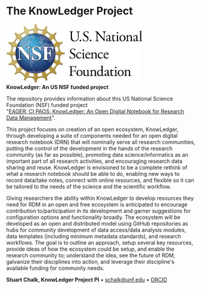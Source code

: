 # The KnowLedger Project

![nsflogo](images/nsflogo.jpg)<br/>
**KnowLedger: An US NSF funded project**

The repository provides information about this US National Science Foundation (NSF) funded project<br/>
"[EAGER: CI PAOS: KnowLedger: An Open Digital Notebook for Research Data Management](https://www.nsf.gov/awardsearch/showAward?AWD_ID=2437951)".

This project focuses on creation of an open ecosystem, KnowLedger, through developing a suite of components needed for 
an open digital research notebook (DRN) that will nominally serve all research communities, putting the control of the 
development in the hands of the research community (as far as possible), promoting data science/informatics as an 
important part of all research activities, and encouraging research data sharing and reuse. KnowLedger is envisioned 
to be a complete rethink of what a research notebook should be able to do, enabling new ways to record data/take notes, 
connect with online resources, and flexible so it can be tailored to the needs of the science and the scientific workflow.

Giving researchers the ability within KnowLedger to develop resources they need for RDM in an open and free ecosystem is
anticipated to encourage contribution to/participation in its development and garner suggestions for configuration 
options and functionality broadly. The ecosystem will be developed as an open and distributed model using GitHub 
repositories as hubs for community development of data access/data analysis modules, data templates (including minimum 
metadata standards), and research workflows. The goal is to outline an approach, setup several key resources, provide 
ideas of how the ecosystem could be setup, and enable the research community to; understand the idea, see the future of 
RDM, galvanize their disciplines into action, and leverage their discipline's available funding for community needs.

**Stuart Chalk, KnowLedger Project PI** &bullet; [schalk@unf.edu](mailto:schalk@unf.edu) &bullet; [ORCID](https://orcid.org/0000-0002-0703-7776)
